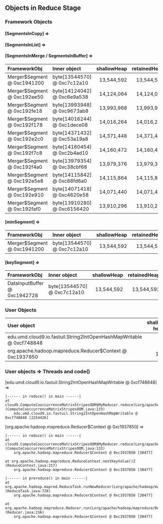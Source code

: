 ## Objects in Reduce Stage

### Framework Objects

#### [SegmentsInCopy] => 


#### [SegmentsInList] => 


#### [SegmentsInMerge / SegmentsInBuffer] => 

| FrameworkObj 	| Inner object 	| shallowHeap 	| retainedHeap 	| TaskId 	|
| :----------- | :----------- | -----------: | -----------: | -----------: |
| Merger$Segment @ 0xc1941200	| byte[13544570] @ 0xc7c12a10	| 13,544,592	| 13,544,592	|-1	|
| Merger$Segment @ 0xc192ee50	| byte[14124042] @ 0xc6e9a538	| 14,124,064	| 14,124,064	|-1	|
| Merger$Segment @ 0xc192fe18	| byte[13993948] @ 0xc9673ab8	| 13,993,968	| 13,993,968	|-1	|
| Merger$Segment @ 0xc192f178	| byte[14016244] @ 0xc1dece08	| 14,016,264	| 14,016,264	|-1	|
| Merger$Segment @ 0xc192e2c0	| byte[14371432] @ 0xc53a19a8	| 14,371,448	| 14,371,448	|-1	|
| Merger$Segment @ 0xc192f7c8	| byte[14160454] @ 0xc2b4ad10	| 14,160,472	| 14,160,472	|-1	|
| Merger$Segment @ 0xc192f4a0	| byte[13979354] @ 0xc38cbf68	| 13,979,376	| 13,979,376	|-1	|
| Merger$Segment @ 0xc192e5e8	| byte[14115842] @ 0xc88fd6a0	| 14,115,864	| 14,115,864	|-1	|
| Merger$Segment @ 0xc192e910	| byte[14071418] @ 0xc4620e58	| 14,071,440	| 14,071,440	|-1	|
| Merger$Segment @ 0xc192faf0	| byte[13910280] @ 0xc6156420	| 13,910,296	| 13,910,296	|-1	|


#### [minSegment] => 

| FrameworkObj 	| Inner object 	| shallowHeap 	| retainedHeap 	| TaskId 	|
| :----------- | :----------- | -----------: | -----------: |-----------: |
| Merger$Segment @ 0xc1941200	| byte[13544570] @ 0xc7c12a10	| 13,544,592	| 13,544,592	|-1	|


#### [keySegment] => 

| FrameworkObj 	| Inner object 	| shallowHeap 	| retainedHeap 	|
| :----------- | :----------- | -----------: | -----------: |
| DataInputBuffer @ 0xc1942728	| byte[13544570] @ 0xc7c12a10	| 13,544,592	| 13,544,592	|


### User Objects

| User object | shallow heap | retained heap | length | inner object | inner size | threads | code() |
|:------------| ------------:| -------------:| ------:|:------------ | ----------:| :------ | :------|
| edu.umd.cloud9.io.fastuil.String2IntOpenHashMapWritable @ 0xcf748848 | 64 | 89,160,424 | 1 |  | | main | reduce |
| org.apache.hadoop.mapreduce.Reducer$Context @ 0xc1937850 | 160 | 40,727,384 | 1 |  | | main | prereduce + reduce |

### User objects => Threads and code() 

[edu.umd.cloud9.io.fastuil.String2IntOpenHashMapWritable @ 0xcf748848] =>

	|------ in reduce() in main ------|
	at cloud9.ComputeCooccurrenceMatrixStripesOOM$MyReducer.reduce(Lorg/apache/hadoop/io/Text;Ljava/lang/Iterable;Lorg/apache/hadoop/mapreduce/Reducer$Context;)V (ComputeCooccurrenceMatrixStripesOOM.java:133)
		edu.umd.cloud9.io.fastuil.String2IntOpenHashMapWritable @ 0xcf748848 [2254426]


[org.apache.hadoop.mapreduce.Reducer$Context @ 0xc1937850] =>

	|------ in reduce() in main ------|
	at cloud9.ComputeCooccurrenceMatrixStripesOOM$MyReducer.reduce(Lorg/apache/hadoop/io/Text;Ljava/lang/Iterable;Lorg/apache/hadoop/mapreduce/Reducer$Context;)V (ComputeCooccurrenceMatrixStripesOOM.java:133)
		org.apache.hadoop.mapreduce.Reducer$Context @ 0xc1937850 [30477]

	at org.apache.hadoop.mapreduce.ReduceContext.nextKeyValue()Z (ReduceContext.java:217)
		org.apache.hadoop.mapreduce.Reducer$Context @ 0xc1937850 [30477]

	|------ in prereduce() in main ------|
	at org.apache.hadoop.mapred.ReduceTask.runNewReducer(Lorg/apache/hadoop/mapred/JobConf;Lorg/apache/hadoop/mapred/TaskUmbilicalProtocol;Lorg/apache/hadoop/mapred/Task$TaskReporter;Lorg/apache/hadoop/mapred/RawKeyValueIterator;Lorg/apache/hadoop/io/RawComparator;Ljava/lang/Class;Ljava/lang/Class;)V (ReduceTask.java:728)
		org.apache.hadoop.mapreduce.Reducer$Context @ 0xc1937850 [30477]

	at org.apache.hadoop.mapreduce.Reducer.run(Lorg/apache/hadoop/mapreduce/Reducer$Context;)V (Reducer.java:216)
		org.apache.hadoop.mapreduce.Reducer$Context @ 0xc1937850 [30477]


